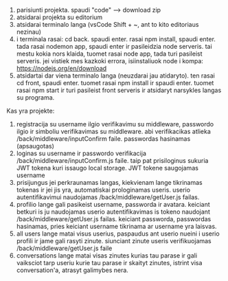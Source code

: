 1. parisiunti projekta. spaudi "code" --> download zip
2. atsidarai projekta su editorium
3. atsidarai terminalo langa (vsCode Shift + ~, ant to kito editoriaus nezinau)
4. i terminala rasai: cd back. spaudi enter. rasai npm install, spaudi enter. tada rasai nodemon app, spaudi enter ir pasileidzia node serveris. tai mestu kokia nors klaida, tuomet rasai node app, tada turi pasileist serveris. jei vistiek mes kazkoki errora, isiinstaliuok node i kompa: https://nodejs.org/en/download
5. atsidartai dar viena terminalo langa (neuzdarai jau atidaryto). ten rasai cd front, spaudi enter. tuomet rasai npm install ir spaudi enter. tuomet rasai npm start ir turi pasileist front serveris ir atsidaryt narsykles langas su programa.

Kas yra projekte: 
1. registracija su username ilgio verifikavimu su middleware, passwordo ilgio ir simboliu verifikavimas su middleware. abi verifikacikas atlieka /back/middleware/inputConfirm faile. passwordas hasinamas (apsaugotas)
2. loginas su username ir passwordo verifikacija /back/middleware/inputConfirm.js faile. taip pat prisiloginus sukuria JWT tokena kuri issaugo local storage. JWT tokene saugojamas username
3. prisijungus jei perkraunamas langas, kiekvienam lange tikrinamas tokenas ir jei jis yra, automatiskai prologinamas useris. userio autentifikavimui naudojamas /back/middleware/getUser.js failas.
4. profilio lange gali pasikeist username, passworda ir avatara. keiciant betkuri is ju naudojamas userio autentifikavimas is tokeno naudojant /back/middleware/getUser.js failas. keiciant passworda, passwordas hasinamas, pries keiciant username tikrinama ar username yra laisvas.
5. all users lange matai visus userius, paspaudus ant userio nueini i userio profili ir jame gali rasyti zinute. siunciant zinute useris verifikuojamas /back/middleware/getUser.js faile
6. conversations lange matai visas zinutes kurias tau parase ir gali vaiksciot tarp useriu kurie tau parase ir skaityt zinutes, istrint visa conversation'a, atrasyt galimybes nera. 
